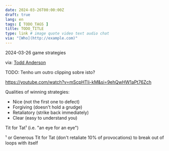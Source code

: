 ```yaml
---
date: 2024-03-26T00:00:00Z
draft: true
lang: en
tags: [ TODO_TAGS ]
title: TODO_TITLE
type: link # image quote video text audio chat
via: "[Who](http://example.com)"
---
```

2024-03-26 game strategies


via: [Todd Anderson](https://equalexperts.slack.com/archives/C03NWP8426B/p1711373505281129)


TODO: Tenho um outro clipping sobre isto?


<https://youtube.com/watch?v=mScpHTIi-kM&si=9ehQwHW1aPt76Zch>



Qualities of winning strategies:



-   Nice (not the first one to defect)
-   Forgiving (doesn't hold a grudge)
-   Retaliatory (strike back immediately)
-   Clear (easy to understand you)



Tit for Tat¹ (i.e. "an eye for an eye")


¹ or Generous Tit for Tat (don't retaliate 10% of provocations) to break out of loops with itself

